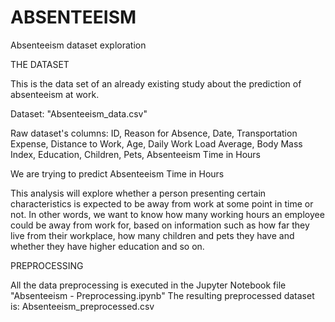 # ABSENTEEISM
Absenteeism dataset exploration

THE DATASET

This is the data set of an already existing study about the prediction of absenteeism at work.

Dataset: "Absenteeism_data.csv"

Raw dataset's columns: ID, Reason for Absence, Date, Transportation Expense, Distance to Work, Age, Daily Work Load Average, Body Mass Index, Education, Children, Pets, Absenteeism Time in Hours

We are trying to predict Absenteeism Time in Hours

This analysis will explore  whether a person presenting certain characteristics  is expected to be away from work at some point in time or not. 
In other words, we want to know how many working hours an employee could be away from work for, based on information  such as how far they live from their workplace, how many children and pets they have and whether they have higher education and so on.


PREPROCESSING

All the data preprocessing is executed in the Jupyter Notebook file "Absenteeism - Preprocessing.ipynb"
The resulting preprocessed dataset is: Absenteeism_preprocessed.csv
